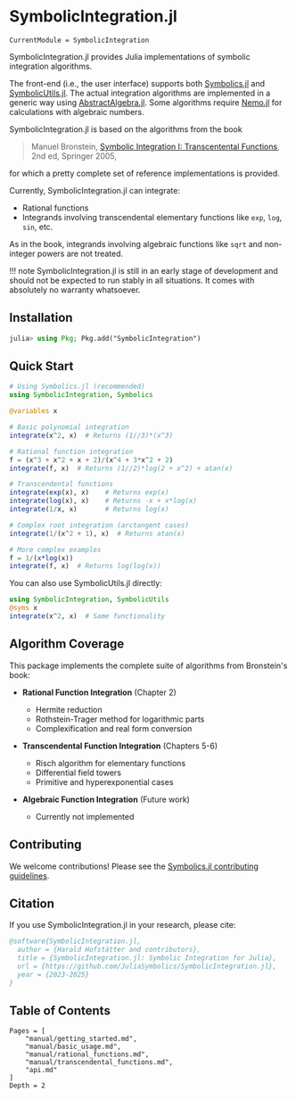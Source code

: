 # SymbolicIntegration.jl

```@meta
CurrentModule = SymbolicIntegration
```

SymbolicIntegration.jl provides Julia implementations of symbolic integration algorithms.

The front-end (i.e., the user interface) supports both [Symbolics.jl](https://docs.sciml.ai/Symbolics/stable/) and [SymbolicUtils.jl](https://symbolicutils.juliasymbolics.org/).
The actual integration algorithms are implemented in a generic way using [AbstractAlgebra.jl](https://nemocas.github.io/AbstractAlgebra.jl/dev/).
Some algorithms require [Nemo.jl](https://nemocas.github.io/Nemo.jl/dev/) for calculations with algebraic numbers.

SymbolicIntegration.jl is based on the algorithms from the book

> Manuel Bronstein, [Symbolic Integration I: Transcentental Functions](https://link.springer.com/book/10.1007/b138171), 2nd ed, Springer 2005,

for which a pretty complete set of reference implementations is provided.

Currently, SymbolicIntegration.jl can integrate:
- Rational functions
- Integrands involving transcendental elementary functions like `exp`, `log`, `sin`, etc.

As in the book, integrands involving algebraic functions like `sqrt` and non-integer powers are not treated.

!!! note
    SymbolicIntegration.jl is still in an early stage of development and should not be expected to run stably in all situations.
    It comes with absolutely no warranty whatsoever.

## Installation

```julia
julia> using Pkg; Pkg.add("SymbolicIntegration")
```

## Quick Start

```julia
# Using Symbolics.jl (recommended)
using SymbolicIntegration, Symbolics

@variables x

# Basic polynomial integration
integrate(x^2, x)  # Returns (1//3)*(x^3)

# Rational function integration  
f = (x^3 + x^2 + x + 2)/(x^4 + 3*x^2 + 2)
integrate(f, x)  # Returns (1//2)*log(2 + x^2) + atan(x)

# Transcendental functions
integrate(exp(x), x)    # Returns exp(x)
integrate(log(x), x)    # Returns -x + x*log(x)
integrate(1/x, x)       # Returns log(x)

# Complex root integration (arctangent cases)
integrate(1/(x^2 + 1), x)  # Returns atan(x)

# More complex examples
f = 1/(x*log(x))
integrate(f, x)  # Returns log(log(x))
```

You can also use SymbolicUtils.jl directly:
```julia
using SymbolicIntegration, SymbolicUtils
@syms x
integrate(x^2, x)  # Same functionality
```

## Algorithm Coverage

This package implements the complete suite of algorithms from Bronstein's book:

- **Rational Function Integration** (Chapter 2)
  - Hermite reduction
  - Rothstein-Trager method for logarithmic parts
  - Complexification and real form conversion

- **Transcendental Function Integration** (Chapters 5-6)  
  - Risch algorithm for elementary functions
  - Differential field towers
  - Primitive and hyperexponential cases

- **Algebraic Function Integration** (Future work)
  - Currently not implemented

## Contributing

We welcome contributions! Please see the [Symbolics.jl contributing guidelines](https://docs.sciml.ai/Symbolics/stable/contributing/).

## Citation

If you use SymbolicIntegration.jl in your research, please cite:

```bibtex
@software{SymbolicIntegration.jl,
  author = {Harald Hofstätter and contributors},
  title = {SymbolicIntegration.jl: Symbolic Integration for Julia},
  url = {https://github.com/JuliaSymbolics/SymbolicIntegration.jl},
  year = {2023-2025}
}
```

## Table of Contents

```@contents
Pages = [
    "manual/getting_started.md",
    "manual/basic_usage.md", 
    "manual/rational_functions.md",
    "manual/transcendental_functions.md",
    "api.md"
]
Depth = 2
```